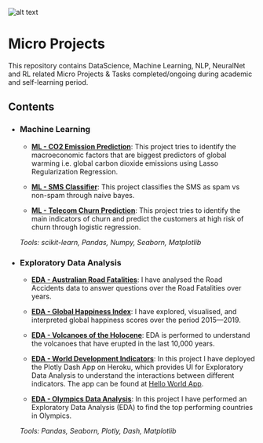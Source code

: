 ![alt text](https://github.com/AbhishekKumar-0311/Micro-Projects/blob/main/img/neural.jpg?raw=true)
# Micro Projects
This repository contains DataScience, Machine Learning, NLP, NeuralNet and RL related Micro Projects & Tasks completed/ongoing during academic and self-learning period.

## Contents

- ### Machine Learning

	- **[ML - CO2 Emission Prediction](https://github.com/AbhishekKumar-0311/Micro-Projects/tree/main/ML-CO2-Emission-Prediction)**: This project tries to identify the  macroeconomic factors that are biggest predictors of global warming i.e. global carbon dioxide emissions using Lasso Regularization Regression.
	
	- **[ML - SMS Classifier](https://github.com/AbhishekKumar-0311/Micro-Projects/tree/main/ML-SMS-Classifier)**: This project classifies the SMS as spam vs non-spam through naive bayes.
	- **[ML - Telecom Churn Prediction](https://github.com/AbhishekKumar-0311/Micro-Projects/tree/main/ML-Telecom-Churn-Prediction)**: This project tries to identify the main indicators of churn and predict the customers at high risk of churn through logistic regression.

	_Tools: scikit-learn, Pandas, Numpy, Seaborn, Matplotlib_

- ### Exploratory Data Analysis

	- **[EDA - Australian Road Fatalities](https://github.com/AbhishekKumar-0311/Micro-Projects/tree/main/EDA-Australian-Road-Fatalities)**: I have analysed the Road Accidents data to answer questions over the Road Fatalities over years.

	- **[EDA - Global Happiness Index](https://github.com/AbhishekKumar-0311/Micro-Projects/tree/main/EDA-Global-Happiness-Index)**: I have explored, visualised, and interpreted global happiness scores over the period 2015—2019.

	- **[EDA - Volcanoes of the Holocene](https://github.com/AbhishekKumar-0311/Micro-Projects/tree/main/EDA-Volcanos-of-the-Holocene)**: EDA is performed to understand the volcanoes that have erupted in the last 10,000 years.

	- **[EDA - World Development Indicators](https://github.com/AbhishekKumar-0311/Micro-Projects/tree/main/EDA_World-Development-Indicators)**: In this project I have deployed the Plotly Dash App on Heroku, which provides UI for Exploratory Data Analysis to understand the interactions between different indicators.
	The app can be found at [Hello World App](https://hello-world-abhi.herokuapp.com/).
	
	- **[EDA - Olympics Data Analysis](https://github.com/AbhishekKumar-0311/Micro-Projects/tree/main/EDA-Olympics-Data-Analysis)**: In this project I have performed an Exploratory Data Analysis (EDA) to find the top performing countries in Olympics.

	_Tools: Pandas, Seaborn, Plotly, Dash, Matplotlib_
